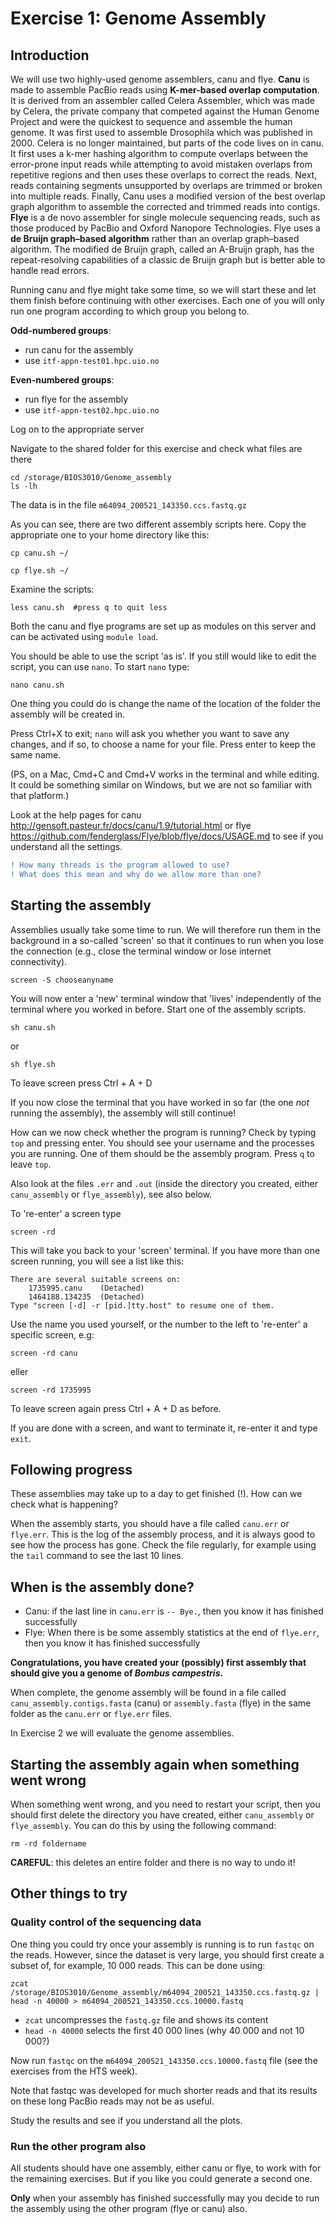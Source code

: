 # Exercise 1: Genome Assembly

## Introduction

We will use two highly-used genome assemblers, canu and flye. **Canu** is made to assemble PacBio reads using **K-mer-based overlap computation**. It is derived from an assembler called Celera Assembler, which was made by Celera, the private company that competed against the Human Genome Project and were the quickest to sequence and assemble the human genome. It was first used to assemble Drosophila which was published in 2000. Celera is no longer maintained, but parts of the code lives on in canu. It first uses a k-mer hashing algorithm to compute overlaps between the error-prone input reads while attempting to avoid mistaken overlaps from repetitive regions and then uses these overlaps to correct the reads. Next, reads containing segments unsupported by overlaps are trimmed or broken into multiple reads. Finally, Canu uses a modified version of the best overlap graph algorithm to assemble the corrected and trimmed reads into contigs. **Flye** is a de novo assembler for single molecule sequencing reads, such as those produced by PacBio and Oxford Nanopore Technologies. Flye uses a **de Bruijn graph–based algorithm** rather than an overlap graph–based algorithm. The modified de Bruijn graph, called an A-Bruijn graph, has the repeat-resolving capabilities of a classic de Bruijn graph but is better able to handle read errors.

Running canu and flye might take some time, so we will start these and let them finish before continuing with other exercises. Each one of you will only run one program according to which group you belong to.

**Odd-numbered groups**:

* run canu for the assembly
* use `itf-appn-test01.hpc.uio.no`

**Even-numbered groups**:

* run flye for the assembly
* use `itf-appn-test02.hpc.uio.no`

Log on to the appropriate server

Navigate to the shared folder for this exercise and check what files are there

```
cd /storage/BIOS3010/Genome_assembly
ls -lh
```

The data is in the file `m64094_200521_143350.ccs.fastq.gz`

As you can see, there are two different assembly scripts here. Copy the appropriate one to your home directory like this:

`cp canu.sh ~/`

`cp flye.sh ~/`

Examine the scripts:

`less canu.sh  #press q to quit less`

Both the canu and flye programs are set up as modules on this server and can be activated using `module load`.

You should be able to use the script 'as is'. If you still would like to edit the script, you can use `nano`. To start `nano` type:

`nano canu.sh`

One thing you could do is change the name of the location of the folder the assembly will be created in.

Press Ctrl+X to exit; `nano` will ask you whether you want to save any changes, and if so, to choose a name for your file. Press enter to keep the same name.

(PS, on a Mac, Cmd+C and Cmd+V works in the terminal and while editing. It could be something similar on Windows, but we are not so familiar with that platform.)

Look at the help pages for canu http://gensoft.pasteur.fr/docs/canu/1.9/tutorial.html or flye https://github.com/fenderglass/Flye/blob/flye/docs/USAGE.md to see if you understand all the settings.

```diff
! How many threads is the program allowed to use?
! What does this mean and why do we allow more than one?
```

## Starting the assembly

Assemblies usually take some time to run. We will therefore run them in the background in a so-called 'screen' so that it continues to run when you lose the connection (e.g., close the terminal window or lose internet connectivity).

`screen -S chooseanyname`

You will now enter a 'new' terminal window that 'lives' independently of the terminal where you worked in before.
Start one of the assembly scripts.

`sh canu.sh`

or

`sh flye.sh`

To leave screen press Ctrl + A + D

If you now close the terminal that you have worked in so far
(the one *not* running the assembly),
the assembly will still continue!

How can we now check whether the program is running? Check by typing `top` and pressing enter. You should see your username and the processes you are running. One of them should be the assembly program.
Press `q` to leave `top`.

Also look at the files `.err` and `.out` (inside the directory you created, either `canu_assembly` or `flye_assembly`),
see also below.

To 're-enter' a screen type

`screen -rd`

This will take you back to your 'screen' terminal.
If you have more than one screen running,
you will see a list like this:

```
There are several suitable screens on:
	1735995.canu	(Detached)
	1464188.134235	(Detached)
Type "screen [-d] -r [pid.]tty.host" to resume one of them.
```

Use the name you used yourself, or the number to the left to 're-enter' a specific screen, e.g:

`screen -rd canu`

eller

`screen -rd 1735995`

To leave screen again press Ctrl + A + D as before.

If you are done with a screen, and want to terminate it,
re-enter it and type `exit`.

##  Following progress

These assemblies may take up to a day to get finished (!). How can we check what is happening?

When the assembly starts, you should have a file called `canu.err` or `flye.err`. This is the log of the assembly process, and it is always good to see how the process has gone. Check the file regularly, for example using the `tail` command to see the last 10 lines.


##  When is the assembly done?

* Canu: if the last line in `canu.err` is `-- Bye.`, then you know it has finished successfully
* Flye: When there is be some assembly statistics at the end of `flye.err`, then you know it has finished successfully

**Congratulations, you have created your (possibly) first assembly that should give you a genome of *Bombus campestris*.**

When complete, the genome assembly will be found in a file called `canu_assembly.contigs.fasta` (canu) or `assembly.fasta` (flye) in the same folder as the `canu.err` or `flye.err` files.

In Exercise 2 we will evaluate the genome assemblies.

##  Starting the assembly again when something went wrong

When something went wrong, and you need to restart your script, then you should first delete the directory you have created, either `canu_assembly` or `flye_assembly`. You can do this by using the following command:

`rm -rd foldername`

**CAREFUL**: this deletes an entire folder and there is no way to undo it!

## Other things to try

### Quality control of the sequencing data

One thing you could try once your assembly is running is to run `fastqc` on the reads.
However, since the dataset is very large, you should first create a subset of, for example, 10 000 reads.
This can be done using:

`zcat /storage/BIOS3010/Genome_assembly/m64094_200521_143350.ccs.fastq.gz | head -n 40000 > m64094_200521_143350.ccs.10000.fastq`

* `zcat` uncompresses the `fastq.gz` file and shows its content
* `head -n 40000` selects the first 40 000 lines (why 40 000 and not 10 000?)

Now run `fastqc` on the `m64094_200521_143350.ccs.10000.fastq` file (see the exercises from the HTS week).

Note that fastqc was developed for much shorter reads and that its results on these long PacBio reads may not be as useful.

Study the results and see if you understand all the plots.

### Run the other program also

All students should have one assembly, either canu or flye, to work with for the remaining exercises. But if you like you could generate a second one.

**Only** when your assembly has finished successfully may you decide to run the assembly using the other program (flye or canu) also.
